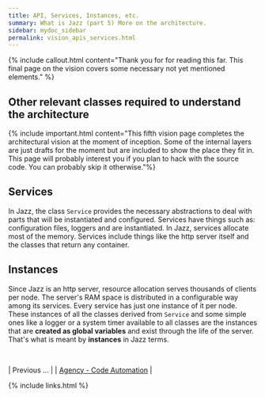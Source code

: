 ```yaml
---
title: API, Services, Instances, etc.
summary: What is Jazz (part 5) More on the architecture.
sidebar: mydoc_sidebar
permalink: vision_apis_services.html
---
```


{% include callout.html content="Thank you for for reading this far. This final page on the vision covers some necessary not yet mentioned elements." %}

## Other relevant classes required to understand the architecture

{% include important.html content="This fifth vision page completes the architectural vision at the moment of inception. Some of the internal layers are just drafts for the moment but are included to show the place they fit in. This page will probably interest you if you plan to hack with the source code. You can probably skip it otherwise."%}

## Services

In Jazz, the class `Service` provides the necessary abstractions to deal with parts that will be instantiated and configured. Services have things such as: configuration files, loggers and are instantiated. In Jazz, services allocate most of the memory. Services include things like the http server itself and the classes that return any container.

## Instances

Since Jazz is an http server, resource allocation serves thousands of clients per node. The server's RAM space is distributed in a configurable way among its services. Every service has just one instance of it per node. These instances of all the classes derived from `Service` and some simple ones like a logger or a system timer available to all classes are the instances that are **created as global variables** and exist through the life of the server. That's what is meant by **instances** in Jazz terms.

<br/>

| <span class="label label-default">Previous ...</span> |
| [Agency - Code Automation](vision_agency_code.html) |

{% include links.html %}
